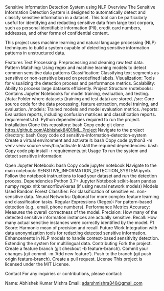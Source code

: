 Sensitive Information Detection System using NLP 
Overview
The Sensitive Information Detection System is designed to automatically detect and classify sensitive information in a dataset. This tool can be particularly useful for identifying and redacting sensitive data from large text corpora, such as personal identifiable information (PII), credit card numbers, addresses, and other forms of confidential content.

This project uses machine learning and natural language processing (NLP) techniques to build a system capable of detecting sensitive information patterns in unstructured data.

Features
Text Processing: Preprocessing and cleaning raw text data.
Pattern Matching: Using regex and machine learning models to detect common sensitive data patterns
Classification: Classifying text segments as sensitive or non-sensitive based on predefined labels.
Visualization: Tools for visualizing the detection process and performance metrics.
Scalability: Ability to process large datasets efficiently.
Project Structure
/notebooks: Contains Jupyter Notebooks for model training, evaluation, and testing.
/data: Folder where datasets (training and test data) are stored.
/src: Core source code for the data processing, feature extraction, model training, and evaluation.
/models: Trained models and model evaluation metrics.
/reports: Evaluation reports, including confusion matrices and classification reports.
requirements.txt: Python dependencies required to run the project.
Installation
Clone this repository:
bash
Copy code
git clone https://github.com/Abhishek8401/ML_Project
Navigate to the project directory:
bash
Copy code
cd sensitive-information-detection-system
Create a virtual environment and activate it:
bash
Copy code
python3 -m venv venv
source venv/bin/activate
Install the required dependencies:
bash
Copy code
pip install -r requirements.txt
Usage
To run the system and detect sensitive information:

Open Jupyter Notebook:
bash
Copy code
jupyter notebook
Navigate to the main notebook: SENSITIVE_INFORMATION_DETECTION_SYSTEM.ipynb.
Follow the notebook instructions to load your dataset and run the detection process.
Dependencies
Python 3.7+
Jupyter Notebook
scikit-learn
pandas
numpy
regex
nltk
tensorflow/keras (if using neural network models)
Models Used
Random Forest Classifier: For classification of sensitive vs. non-sensitive data.
Neural Networks: Optional for more complex feature learning and classification tasks.
Regular Expressions (Regex): For pattern-based detection (e.g., email, phone numbers).
Performance Metrics
Accuracy: Measures the overall correctness of the model.
Precision: How many of the detected sensitive information instances are actually sensitive.
Recall: How many actual sensitive instances were correctly identified by the model.
F1 Score: Harmonic mean of precision and recall.
Future Work
Integration with data anonymization tools for redacting detected sensitive information.
Enhancements in NLP models to handle context-based sensitivity detection.
Extending the system for multilingual data.
Contributing
Fork the project.
Create a feature branch (git checkout -b feature-branch).
Commit your changes (git commit -m 'Add new feature').
Push to the branch (git push origin feature-branch).
Create a pull request.
License
This project is licensed under the MIT License.

Contact
For any inquiries or contributions, please contact:

Name: Abhishek Kumar Mishra
Email: adarshmishra840@gmail.com
